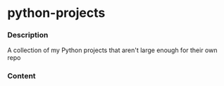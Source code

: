 # python-projects
### Description
A collection of my Python projects that aren't large enough for their own repo

### Content

